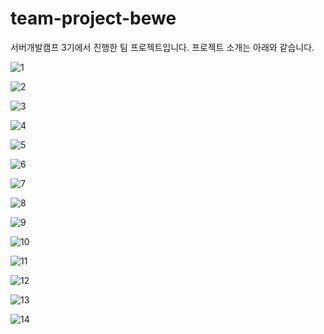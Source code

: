 # team-project-bewe
서버개발캠프 3기에서 진행한 팀 프로젝트입니다.
프로젝트 소개는 아래와 같습니다.




![1](https://blogfiles.pstatic.net/MjAxODA4MjdfNTMg/MDAxNTM1MzY3MjU3NDE2.ozsAOr06QY-LGD6AbhnlKzXSLxOw9uocv2pczLcUaOUg.QE-JfePKLXaBpvyfX3kxU10HkuaPFYR-Q0VH6cZ7P5Ig.PNG.3457soso/PMP_%EB%AC%B8%EC%84%9C-01.png)

![2](https://blogfiles.pstatic.net/MjAxODA4MjdfMjYy/MDAxNTM1MzY3MjUzODk5.T1sjSuGuvyyabvttXYNYErGEgg-dCBEfFIIL2P2J3AMg.lX3P1_CMDeKmSHXyyhfvyRvR19blLXH97D3EGRrrwzQg.PNG.3457soso/PMP_%EB%AC%B8%EC%84%9C-02.png)

![3](https://blogfiles.pstatic.net/MjAxODA4MjdfMTg3/MDAxNTM1MzY3MjUyMTcx.abd22nJSvsVO-DEyVYIaRzLhsLegvQ8h0_xuJMJhq3Ug.ba6sM1DfQSgplzHi9XLOgEOUQzY8Bd-MpHWa2c6QHQAg.PNG.3457soso/PMP_%EB%AC%B8%EC%84%9C-03.png)

![4](https://blogfiles.pstatic.net/MjAxODA4MjdfMSAg/MDAxNTM1MzY3MjUxNTk3.HNwkKYgdQZ1QRsRO9wsT6bc8b3rOfyrzsn1TqxO96Iwg.SiAVxfyL3-xX2TI9MULFG1ZyTyMUWPXcbN09EF4gmNQg.PNG.3457soso/PMP_%EB%AC%B8%EC%84%9C-04.png)

![5](https://blogfiles.pstatic.net/MjAxODA4MjdfMzMg/MDAxNTM1MzY3MjUxMDky.tQtp21jX1K65YtJPOSLIZujoIHngayhspnTwexk-2qwg.lHxXn0AD0gdbqOBHSVjBgueXAQs8TUmBHUfc_ZSanswg.PNG.3457soso/PMP_%EB%AC%B8%EC%84%9C-05.png)

![6](https://blogfiles.pstatic.net/MjAxODA4MjdfMzEg/MDAxNTM1MzY3MjUwNDc4.QGzbgQOEQOVGfrQHHFoZPiohzeZYD66t1RZUJxym1G0g.cSKa0QuV8y3K5wpgdkxCpQVy67rnYrNNwqONtzoAjekg.PNG.3457soso/PMP_%EB%AC%B8%EC%84%9C-06.png)

![7](https://blogfiles.pstatic.net/MjAxODA4MjdfMjMg/MDAxNTM1MzY3MjQ5ODcx.RbtrEiRF05L1O0sTp8NcW7U2Nl_w3OvQEuWLXy-str8g.Q6qeZYJ606nOJZgHhz9DK0_AbbsvqEKvaG_l2n0nD_8g.PNG.3457soso/PMP_%EB%AC%B8%EC%84%9C-07.png)

![8](https://blogfiles.pstatic.net/MjAxODA4MjdfMTI1/MDAxNTM1MzY3MjQ5MDg5.n4uPSBY0TXOVbTQWK8kBiisuzUPUxPhdZnJFAJfAicAg.USJKgbrVtVXiBmAB8HrvmDVbhAYjWlAbXHwNnz2l-3Mg.PNG.3457soso/PMP_%EB%AC%B8%EC%84%9C-08.png)

![9](https://blogfiles.pstatic.net/MjAxODA4MjdfMTcz/MDAxNTM1MzY3MjQ4MDAw.ajFFswgEnOaTMou8Q8eB1-xbLE-3CrX40QbWGQnDtjwg.ZBXmRh-bYqwsv2G9dCDG6o9YRasysX8xLJ_xJ4IjKt0g.PNG.3457soso/PMP_%EB%AC%B8%EC%84%9C-09.png)

![10](https://blogfiles.pstatic.net/MjAxODA4MjdfMjQ4/MDAxNTM1MzY3MjQ1NzQ2.V2KiIYhC6jWzt9MQsQnopQ3cPWzC5TKQ_vVMMA4Pe-Eg.7vWQQIFebMoZDIHD2fjot29hBckbhfTFQ_JU67NMXf8g.PNG.3457soso/PMP_%EB%AC%B8%EC%84%9C-10.png)

![11](https://blogfiles.pstatic.net/MjAxODA4MjdfMjY5/MDAxNTM1MzY3MjQ1MTcy.iDL35Vo6f8qyEixA1GxlJX-rLXvd0WRLSbY4i0ezVCkg.w0Zg0g32Mapkv4T92Vjfh1og7dY9x6jrUu7Kita38-wg.PNG.3457soso/PMP_%EB%AC%B8%EC%84%9C-11.png)

![12](https://blogfiles.pstatic.net/MjAxODA4MjdfMTYx/MDAxNTM1MzY3MjQ0NDg3.qo-mRNFFTXBE1T6DjOAWMQ0SVPi1jOqu9XsZBBMNmWUg.BVELKQpSigLLOtDOz3mdZ6nspQttYIrA3MPME_KQzYUg.PNG.3457soso/PMP_%EB%AC%B8%EC%84%9C-12.png)

![13](https://blogfiles.pstatic.net/MjAxODA4MjdfMTE0/MDAxNTM1MzY3MjQzOTc1.3-vBwJl3oBSIsqedGmYZxY5thjPQG1nHCyTS8tPmK5Mg.o6jMrdb5YK23grOd5FMwQGGrd6DTx0FaH9eg_fbs1H0g.PNG.3457soso/PMP_%EB%AC%B8%EC%84%9C-13.png)

![14](https://blogfiles.pstatic.net/MjAxODA4MjdfMzUg/MDAxNTM1MzY3MjQzNDIz.Uyr4eD_nae6S3sUVWVXdFUcdRD0paR9GChgl7BPtWRog.Qs0f8YZcZMnF5mZbtcdl12OP0jGrCt1uqgmvjjSOlJog.PNG.3457soso/PMP_%EB%AC%B8%EC%84%9C-14.png)